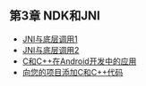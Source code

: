 ## 第3章 NDK和JNI

* [JNI与底层调用1](JNI与底层调用1.md)
* [JNI与底层调用2](JNI与底层调用2.md)
* [C和C++在Android开发中的应用](C和C++在Android开发中的应用.md)
* [向您的项目添加C和C++代码](向您的项目添加C和C++代码.md)
